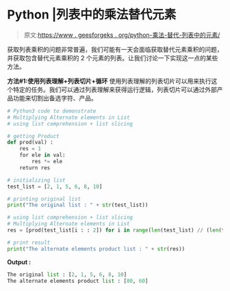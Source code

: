 # Python |列表中的乘法替代元素

> 原文:[https://www . geesforgeks . org/python-乘法-替代-列表中的元素/](https://www.geeksforgeeks.org/python-multiplying-alternate-elements-in-list/)

获取列表乘积的问题非常普遍，我们可能有一天会面临获取替代元素乘积的问题，并获取包含替代元素乘积的 2 个元素的列表。让我们讨论一下实现这一点的某些方法。

**方法#1:使用列表理解+列表切片+循环**
使用列表理解的列表切片可以用来执行这个特定的任务。我们可以通过列表理解来获得运行逻辑，列表切片可以通过外部产品功能来切割出备选字符、产品。

```py
# Python3 code to demonstrate
# Multiplying Alternate elements in List
# using list comprehension + list slicing

# getting Product 
def prod(val) : 
    res = 1 
    for ele in val: 
        res *= ele 
    return res  

# initializing list 
test_list = [2, 1, 5, 6, 8, 10]

# printing original list 
print("The original list : " + str(test_list))

# using list comprehension + list slicing
# Multiplying Alternate elements in List
res = [prod(test_list[i : : 2]) for i in range(len(test_list) // (len(test_list)//2))]

# print result
print("The alternate elements product list : " + str(res))
```

**Output :**

```py
The original list : [2, 1, 5, 6, 8, 10]
The alternate elements product list : [80, 60]

```